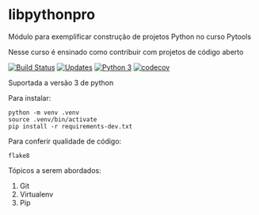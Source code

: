 # libpythonpro
Módulo para exemplificar construção de projetos Python no curso Pytools

Nesse curso é ensinado como contribuir com projetos de código aberto

[![Build Status](https://app.travis-ci.com/emanuelfilipes/libpythonpro.svg?branch=main)](https://app.travis-ci.com/emanuelfilipes/libpythonpro)
[![Updates](https://pyup.io/repos/github/emanuelfilipes/libpythonpro/shield.svg)](https://pyup.io/repos/github/emanuelfilipes/libpythonpro/)
[![Python 3](https://pyup.io/repos/github/emanuelfilipes/libpythonpro/python-3-shield.svg)](https://pyup.io/repos/github/emanuelfilipes/libpythonpro/)
[![codecov](https://codecov.io/gh/emanuelfilipes/libpythonpro/branch/main/graph/badge.svg?token=RD1P14OOLG)](https://codecov.io/gh/emanuelfilipes/libpythonpro)



Suportada a versão 3 de python

Para instalar:

```console
python -m venv .venv
source .venv/bin/activate
pip install -r requirements-dev.txt
```

Para conferir qualidade de código:
```console
flake8

```

Tópicos a serem abordados:
1. Git
2. Virtualenv
3. Pip